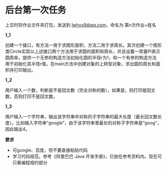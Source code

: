 # 后台第一次任务

上交时将作业文件夹打包，发送到 lwhyx9@qq.com，命名为 第n次作业+姓名


**1_1**

创建一个接口，有方法一用于求图形面积，方法二用于求周长。其次创建一个图形类Circle实现以上述接口两个方法用于求圆的面积和周长，并且设置一常量PI表示圆周率，提供一个无参的构造方法初始化圆的半径r为1，和一个有参的构造方法 用于初始化其半径r值，在main方法中创建对象的上转型对象，求出圆的周长和面积并打印输出。

**1_2**

用户输入一个数，判断是不是回文数（完全对称的数），如果是，则打印是回文数，否则打印不是回文数。

**1_3**

用户输入一个字符串，输出该字符串中对称的子字符串的最大长度（最长回文数长度）。比如输入字符串“google”，由于该字符串里最长的对称子字符串是“goog”，因此输出4。

**要求**
- 可google、百度，但不要直接粘贴代码
- 学习代码规范。参考《阿里巴巴 Java 开发手册》，已放在参考资料内。现在可只看编程规约部分
